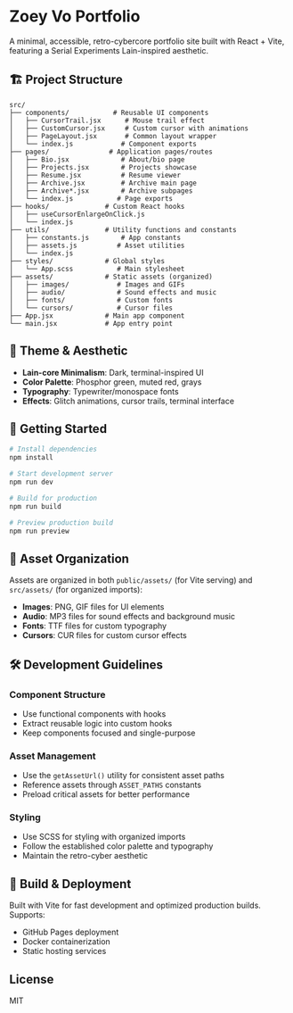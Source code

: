# Zoey Vo Portfolio

A minimal, accessible, retro-cybercore portfolio site built with React + Vite, featuring a Serial Experiments Lain-inspired aesthetic.

## 🏗️ Project Structure

```
src/
├── components/           # Reusable UI components
│   ├── CursorTrail.jsx      # Mouse trail effect
│   ├── CustomCursor.jsx     # Custom cursor with animations
│   ├── PageLayout.jsx       # Common layout wrapper
│   └── index.js            # Component exports
├── pages/               # Application pages/routes
│   ├── Bio.jsx             # About/bio page
│   ├── Projects.jsx        # Projects showcase
│   ├── Resume.jsx          # Resume viewer
│   ├── Archive.jsx         # Archive main page
│   ├── Archive*.jsx        # Archive subpages
│   └── index.js           # Page exports
├── hooks/              # Custom React hooks
│   ├── useCursorEnlargeOnClick.js
│   └── index.js
├── utils/              # Utility functions and constants
│   ├── constants.js        # App constants
│   ├── assets.js          # Asset utilities
│   └── index.js
├── styles/             # Global styles
│   └── App.scss           # Main stylesheet
├── assets/             # Static assets (organized)
│   ├── images/            # Images and GIFs
│   ├── audio/             # Sound effects and music
│   ├── fonts/             # Custom fonts
│   └── cursors/           # Cursor files
├── App.jsx             # Main app component
└── main.jsx            # App entry point
```

## 🎨 Theme & Aesthetic

- **Lain-core Minimalism**: Dark, terminal-inspired UI
- **Color Palette**: Phosphor green, muted red, grays
- **Typography**: Typewriter/monospace fonts
- **Effects**: Glitch animations, cursor trails, terminal interface

## 🚀 Getting Started

```bash
# Install dependencies
npm install

# Start development server
npm run dev

# Build for production
npm run build

# Preview production build
npm run preview
```

## 📁 Asset Organization

Assets are organized in both `public/assets/` (for Vite serving) and `src/assets/` (for organized imports):

- **Images**: PNG, GIF files for UI elements
- **Audio**: MP3 files for sound effects and background music
- **Fonts**: TTF files for custom typography
- **Cursors**: CUR files for custom cursor effects

## 🛠️ Development Guidelines

### Component Structure
- Use functional components with hooks
- Extract reusable logic into custom hooks
- Keep components focused and single-purpose

### Asset Management
- Use the `getAssetUrl()` utility for consistent asset paths
- Reference assets through `ASSET_PATHS` constants
- Preload critical assets for better performance

### Styling
- Use SCSS for styling with organized imports
- Follow the established color palette and typography
- Maintain the retro-cyber aesthetic

## 🔧 Build & Deployment

Built with Vite for fast development and optimized production builds. Supports:
- GitHub Pages deployment
- Docker containerization
- Static hosting services

## License

MIT
